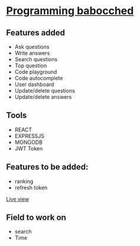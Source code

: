 # [Programming babocched](https://programmingb.netlify.app/)

## Features added
- Ask questions
- Write answers
- Search questions
- Top question
- Code playground
- Code autocomplete
- User dashboard
- Update/delete questions
- Update/delete answers

## Tools
- REACT
- EXPRESSJS
- MONGODB
- JWT Token

## Features to be added:
- ranking
- refresh token


[Live view](https://programmingb.netlify.app/)


## Field to work on
- search
- Time
